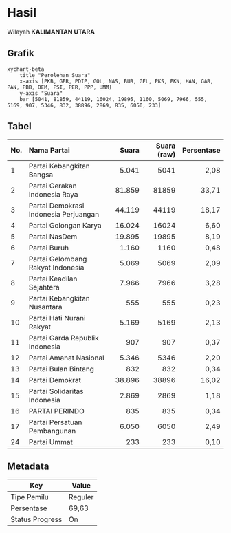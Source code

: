# Hasil

Wilayah **KALIMANTAN UTARA**

## Grafik

```mermaid
xychart-beta
    title "Perolehan Suara"
    x-axis [PKB, GER, PDIP, GOL, NAS, BUR, GEL, PKS, PKN, HAN, GAR, PAN, PBB, DEM, PSI, PER, PPP, UMM]
    y-axis "Suara"
    bar [5041, 81859, 44119, 16024, 19895, 1160, 5069, 7966, 555, 5169, 907, 5346, 832, 38896, 2869, 835, 6050, 233]
```

## Tabel

| No. | Nama Partai                           | Suara  | Suara (raw) | Persentase |
|:--- |:------------------------------------- | ------:| -----------:| ----------:|
| 1   | Partai Kebangkitan Bangsa             | 5.041  | 5041        | 2,08       |
| 2   | Partai Gerakan Indonesia Raya         | 81.859 | 81859       | 33,71      |
| 3   | Partai Demokrasi Indonesia Perjuangan | 44.119 | 44119       | 18,17      |
| 4   | Partai Golongan Karya                 | 16.024 | 16024       | 6,60       |
| 5   | Partai NasDem                         | 19.895 | 19895       | 8,19       |
| 6   | Partai Buruh                          | 1.160  | 1160        | 0,48       |
| 7   | Partai Gelombang Rakyat Indonesia     | 5.069  | 5069        | 2,09       |
| 8   | Partai Keadilan Sejahtera             | 7.966  | 7966        | 3,28       |
| 9   | Partai Kebangkitan Nusantara          | 555    | 555         | 0,23       |
| 10  | Partai Hati Nurani Rakyat             | 5.169  | 5169        | 2,13       |
| 11  | Partai Garda Republik Indonesia       | 907    | 907         | 0,37       |
| 12  | Partai Amanat Nasional                | 5.346  | 5346        | 2,20       |
| 13  | Partai Bulan Bintang                  | 832    | 832         | 0,34       |
| 14  | Partai Demokrat                       | 38.896 | 38896       | 16,02      |
| 15  | Partai Solidaritas Indonesia          | 2.869  | 2869        | 1,18       |
| 16  | PARTAI PERINDO                        | 835    | 835         | 0,34       |
| 17  | Partai Persatuan Pembangunan          | 6.050  | 6050        | 2,49       |
| 24  | Partai Ummat                          | 233    | 233         | 0,10       |


## Metadata

| Key             | Value   |
| --------------- | ------- |
| Tipe Pemilu     | Reguler |
| Persentase      | 69,63   |
| Status Progress | On      |



